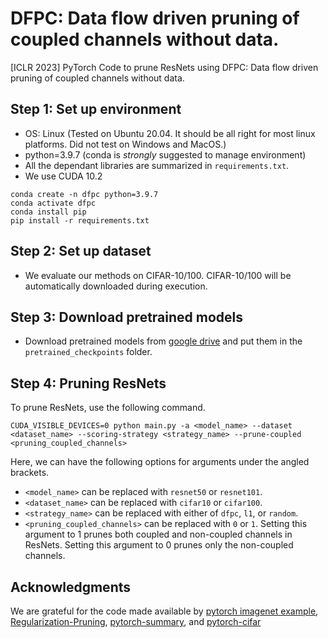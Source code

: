 # DFPC: Data flow driven pruning of coupled channels without data.
[ICLR 2023] PyTorch Code to prune ResNets using DFPC: Data flow driven pruning of coupled channels without data.

## Step 1: Set up environment
- OS: Linux (Tested on Ubuntu 20.04. It should be all right for most linux platforms. Did not test on Windows and MacOS.)
- python=3.9.7 (conda is *strongly* suggested to manage environment)
- All the dependant libraries are summarized in `requirements.txt`.
- We use CUDA 10.2
```
conda create -n dfpc python=3.9.7
conda activate dfpc
conda install pip
pip install -r requirements.txt
```

## Step 2: Set up dataset
- We evaluate our methods on CIFAR-10/100. CIFAR-10/100 will be automatically downloaded during execution.

## Step 3: Download pretrained models
- Download pretrained models from [google drive](https://drive.google.com/drive/folders/1wGg3RJ2i-vAly4WWqZY3NbqgMGz9240V?usp=sharing) and put them in the `pretrained_checkpoints` folder.

## Step 4: Pruning ResNets
To prune ResNets, use the following command.
```
CUDA_VISIBLE_DEVICES=0 python main.py -a <model_name> --dataset <dataset_name> --scoring-strategy <strategy_name> --prune-coupled <pruning_coupled_channels>
```
Here, we can have the following options for arguments under the angled brackets.
- `<model_name>` can be replaced with `resnet50` or `resnet101`.
- `<dataset_name>` can be replaced with `cifar10` or `cifar100`.
- `<strategy_name>` can be replaced with either of `dfpc`, `l1`, or `random`.
- `<pruning_coupled_channels>` can be replaced with `0` or `1`. Setting this argument to 1 prunes both coupled and non-coupled channels in ResNets. Setting this argument to 0 prunes only the non-coupled channels.


## Acknowledgments
We are grateful for the code made available by [pytorch imagenet example](https://github.com/pytorch/examples/tree/master/imagenet), [Regularization-Pruning](https://github.com/MingSun-Tse/Regularization-Pruning), [pytorch-summary](https://github.com/sksq96/pytorch-summary), and [pytorch-cifar](https://github.com/kuangliu/pytorch-cifar)
